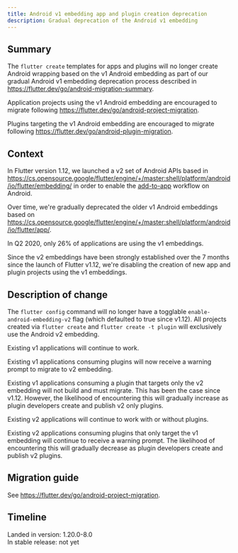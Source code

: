 ```yaml
---
title: Android v1 embedding app and plugin creation deprecation
description: Gradual deprecation of the Android v1 embedding
---
```


## Summary

The `flutter create` templates for apps and plugins will no longer create
Android wrapping based on the v1 Android embedding as part of our gradual
Android v1 embedding deprecation process described in
https://flutter.dev/go/android-migration-summary.

Application projects using the v1 Android embedding are encouraged to migrate
following https://flutter.dev/go/android-project-migration.

Plugins targeting the v1 Android embedding are encouraged to migrate following
https://flutter.dev/go/android-plugin-migration.

## Context

In Flutter version 1.12, we launched a v2 set of Android APIs based in
https://cs.opensource.google/flutter/engine/+/master:shell/platform/android/io/flutter/embedding/
in order to enable the [add-to-app](https://flutter.dev/docs/development/add-to-app)
workflow on Android.

Over time, we're gradually deprecated the older v1 Android embeddings based on
https://cs.opensource.google/flutter/engine/+/master:shell/platform/android/io/flutter/app/.

In Q2 2020, only 26% of applications are using the v1 embeddings.

Since the v2 embeddings have been strongly established over the 7 months since
the launch of Flutter v1.12, we're disabling the creation of new app and plugin
projects using the v1 embeddings.

## Description of change

The `flutter config` command will no longer have a togglable `enable-android-embedding-v2`
flag (which defaulted to true since v1.12). All projects created via
`flutter create` and `flutter create -t plugin` will exclusively use the
Android v2 embedding.

Existing v1 applications will continue to work.

Existing v1 applications consuming plugins will now receive a warning prompt to
migrate to v2 embedding.

Existing v1 applications consuming a plugin that targets only the v2 embedding
will not build and must migrate. This has been the case since v1.12. However,
the likelihood of encountering this will gradually increase as plugin
developers create and publish v2 only plugins.

Existing v2 applications will continue to work with or without plugins.

Existing v2 applications consuming plugins that only target the v1
embedding will continue to receive a warning prompt. The likelihood of
encountering this will gradually decrease as plugin developers create
and publish v2 plugins.

## Migration guide

See https://flutter.dev/go/android-project-migration.

## Timeline

Landed in version: 1.20.0-8.0<br>
In stable release: not yet
